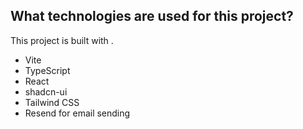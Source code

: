 
## What technologies are used for this project?

This project is built with .

- Vite
- TypeScript
- React
- shadcn-ui
- Tailwind CSS
- Resend for email sending
